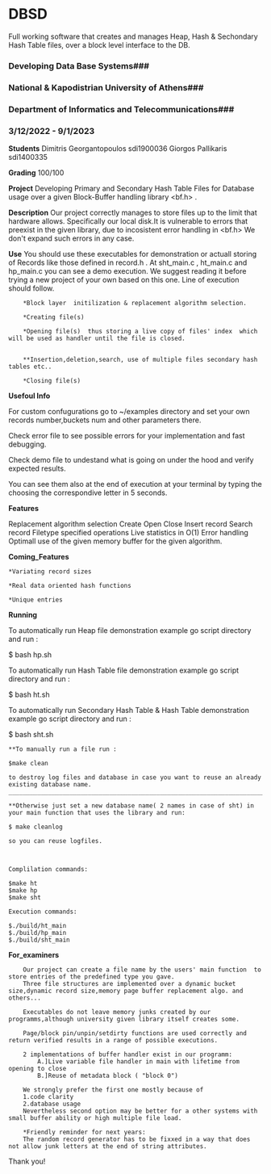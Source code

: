 # DBSD
Full working software that creates and manages Heap, Hash &amp; Sechondary Hash Table files, over a block level interface to the DB.
### Developing Data Base Systems###
### National & Kapodistrian University of Athens###
### Department of Informatics and Telecommunications###
### 3/12/2022 - 9/1/2023


__Students__
Dimitris Georgantopoulos	sdi1900036
Giorgos Pallikaris		sdi1400335


__Grading__
100/100

__Project__
Developing Primary and Secondary Hash Table Files for Database usage
over a given Block-Buffer handling library <bf.h>  .

__Description__
Our project correctly manages to store files up to the limit that hardware allows.
Specifically our local disk.It is vulnerable to errors that preexist in the given library,
due to incosistent error handling  in <bf.h>
We don't expand such errors in any case.

__Use__
You should use these executables for demonstration or actuall storing of Records like those 
defined in record.h .
At sht_main.c , ht_main.c and hp_main.c you can see a demo execution.
We suggest reading it before trying a new project of your own based on this one.
Line of execution should follow.

		*Block layer  initilization & replacement algorithm selection.

		*Creating file(s)

		*Opening file(s)  thus storing a live copy of files' index  which will be used as handler until the file is closed.


		**Insertion,deletion,search, use of multiple files secondary hash tables etc..

		*Closing file(s)


__Usefoul Info__

For custom confugurations go to ~/examples directory and set your own records number,buckets num and other parameters there.

Check error file to see possible errors for your implementation and fast debugging.

Check demo file to undestand what is going on under the hood and verify expected results.

You can see them also at the end of execution at your terminal by typing the choosing the correspondive letter in 5 seconds.



__Features__

Replacement algorithm selection
Create
Open
Close
Insert record
Search record
Filetype specified operations
Live statistics in O(1)
Error handling
Optimall use of the given memory buffer for the given algorithm.


__Coming_Features__

	*Variating record sizes

	*Real data oriented hash functions

	*Unique entries


__Running__

To automatically run Heap file demonstration example go script directory and run :

$ bash hp.sh

To automatically run Hash Table file demonstration example go script directory and run :

$ bash ht.sh

To  automatically run Secondary Hash Table & Hash Table demonstration example go script directory and run :

$ bash sht.sh


	**To manually run a file run :

	$make clean
	
	to destroy log files and database in case you want to reuse an already existing database name.
	________________________________________________________________________________________________

	**Otherwise just set a new database name( 2 names in case of sht) in your main function that uses the library and run: 

	$ make cleanlog   

	so you can reuse logfiles.



	Complilation commands:

	$make ht 
	$make hp 
	$make sht

	Execution commands:

	$./build/ht_main
	$./build/hp_main
	$./build/sht_main



__For_examiners__

		Our project can create a file name by the users' main function  to store entries of the predefined type you gave.
		Three file structures are implemented over a dynamic bucket size,dynamic record size,memory page buffer replacement algo. and others...

		Executables do not leave memory junks created by our programms,although university given library itself creates some.

		Page/block pin/unpin/setdirty functions are used correctly and return verified results in a range of possible executions.

		2 implementations of buffer handler exist in our programm:
			A.]Live variable file handler in main with lifetime from opening to close
			B.]Reuse of metadata block ( "block 0") 

		We strongly prefer the first one mostly because of 
		1.code clarity 
		2.database usage
		Nevertheless second option may be better for a other systems with small buffer ability or high multiple file load.

		*Friendly reminder for next years:
		The random record generator has to be fixxed in a way that does not allow junk letters at the end of string attributes.
		
		
		
		
		
		
Thank you!


